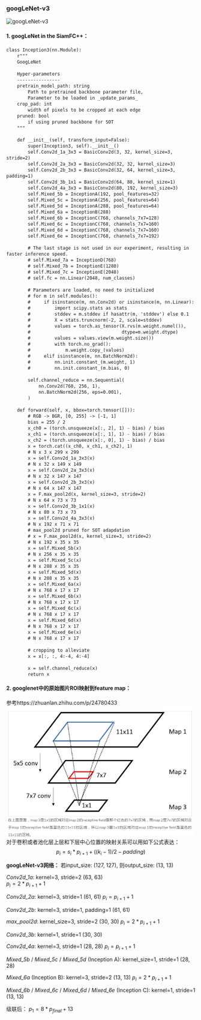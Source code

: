 ### googLeNet-v3
![googLeNet-v3](\paper_note/assert/Inception-v3.jpg)

#### 1. googLeNet in the SiamFC++：

```
class Inception3(nn.Module):
    r"""
    GoogLeNet

    Hyper-parameters
    ----------------
    pretrain_model_path: string
        Path to pretrained backbone parameter file,
        Parameter to be loaded in _update_params_
    crop_pad: int
        width of pixels to be cropped at each edge
    pruned: bool
        if using pruned backbone for SOT
    """

    def __init__(self, transform_input=False):
        super(Inception3, self).__init__()
        self.Conv2d_1a_3x3 = BasicConv2d(3, 32, kernel_size=3, stride=2)
        self.Conv2d_2a_3x3 = BasicConv2d(32, 32, kernel_size=3)
        self.Conv2d_2b_3x3 = BasicConv2d(32, 64, kernel_size=3, padding=1)
        self.Conv2d_3b_1x1 = BasicConv2d(64, 80, kernel_size=1)
        self.Conv2d_4a_3x3 = BasicConv2d(80, 192, kernel_size=3)
        self.Mixed_5b = InceptionA(192, pool_features=32)
        self.Mixed_5c = InceptionA(256, pool_features=64)
        self.Mixed_5d = InceptionA(288, pool_features=64)
        self.Mixed_6a = InceptionB(288)
        self.Mixed_6b = InceptionC(768, channels_7x7=128)
        self.Mixed_6c = InceptionC(768, channels_7x7=160)
        self.Mixed_6d = InceptionC(768, channels_7x7=160)
        self.Mixed_6e = InceptionC(768, channels_7x7=192)

        # The last stage is not used in our experiment, resulting in faster inference speed.
        # self.Mixed_7a = InceptionD(768)
        # self.Mixed_7b = InceptionE(1280)
        # self.Mixed_7c = InceptionE(2048)
        # self.fc = nn.Linear(2048, num_classes)

        # Parameters are loaded, no need to initialized
        # for m in self.modules():
        #     if isinstance(m, nn.Conv2d) or isinstance(m, nn.Linear):
        #         import scipy.stats as stats
        #         stddev = m.stddev if hasattr(m, 'stddev') else 0.1
        #         X = stats.truncnorm(-2, 2, scale=stddev)
        #         values = torch.as_tensor(X.rvs(m.weight.numel()),
        #                                  dtype=m.weight.dtype)
        #         values = values.view(m.weight.size())
        #         with torch.no_grad():
        #             m.weight.copy_(values)
        #     elif isinstance(m, nn.BatchNorm2d):
        #         nn.init.constant_(m.weight, 1)
        #         nn.init.constant_(m.bias, 0)

        self.channel_reduce = nn.Sequential(
            nn.Conv2d(768, 256, 1),
            nn.BatchNorm2d(256, eps=0.001),
        )

    def forward(self, x, bbox=torch.tensor([])):
        # RGB -> BGR, [0, 255] -> [-1, 1]
        bias = 255 / 2
        x_ch0 = (torch.unsqueeze(x[:, 2], 1) - bias) / bias
        x_ch1 = (torch.unsqueeze(x[:, 1], 1) - bias) / bias
        x_ch2 = (torch.unsqueeze(x[:, 0], 1) - bias) / bias
        x = torch.cat((x_ch0, x_ch1, x_ch2), 1)
        # N x 3 x 299 x 299
        x = self.Conv2d_1a_3x3(x)
        # N x 32 x 149 x 149
        x = self.Conv2d_2a_3x3(x)
        # N x 32 x 147 x 147
        x = self.Conv2d_2b_3x3(x)
        # N x 64 x 147 x 147
        x = F.max_pool2d(x, kernel_size=3, stride=2)
        # N x 64 x 73 x 73
        x = self.Conv2d_3b_1x1(x)
        # N x 80 x 73 x 73
        x = self.Conv2d_4a_3x3(x)
        # N x 192 x 71 x 71
        # max_pool2d pruned for SOT adapdation
        # x = F.max_pool2d(x, kernel_size=3, stride=2)
        # N x 192 x 35 x 35
        x = self.Mixed_5b(x)
        # N x 256 x 35 x 35
        x = self.Mixed_5c(x)
        # N x 288 x 35 x 35
        x = self.Mixed_5d(x)
        # N x 288 x 35 x 35
        x = self.Mixed_6a(x)
        # N x 768 x 17 x 17
        x = self.Mixed_6b(x)
        # N x 768 x 17 x 17
        x = self.Mixed_6c(x)
        # N x 768 x 17 x 17
        x = self.Mixed_6d(x)
        # N x 768 x 17 x 17
        x = self.Mixed_6e(x)
        # N x 768 x 17 x 17

        # cropping to alleviate
        x = x[:, :, 4:-4, 4:-4]

        x = self.channel_reduce(x)
        return x
```

#### 2. googlenet中的原始图片ROI映射到feature map：
参考https://zhuanlan.zhihu.com/p/24780433
![ROI into feature map](paper_note/assert/mapinto.png)
对于卷积或者池化层上层和下层中心位置的映射关系可以用如下公式表达：
$$p_i = s_i * p_{i+1} + ((k_i - 1) / 2 - padding)$$

**googLeNet-v3网络：**
若input_size: (127, 127), 则output_size: (13, 13)

*Conv2d_1a*:  kernel=3, stride=2 (63, 63)       
$p_i = 2 * p_{i+1} + 1$

*Conv2d_2a*:  kernel=3, stride=1 (61, 61)
$p_i = p_{i+1} + 1$

*Conv2d_2b*:  kernel=3, stride=1, padding=1 (61, 61)


*max_pool2d*:  kernel_size=3, stride=2 (30, 30)
$p_i = 2 * p_{i+1} + 1$


*Conv2d_3b*:  kernel=1, stride=1  (30, 30)


*Conv2d_4a*:  kernel=3, stride=1  (28, 28)
$p_i = p_{i+1} + 1$


*Mixed_5b* / *Mixed_5c* / *Mixed_5d* (Inception A):  kernel_size=1, stride=1 (28, 28)


*Mixed_6a* (Inception B): kernel=3, stride=2 (13, 13)
$p_i = 2 * p_{i+1} + 1$


*Mixed_6b* / *Mixed_6c* / *Mixed_6d* / *Mixed_6e* (Inception C):  kernel=1, stride=1 (13, 13)

级联后： $p_1 = 8 * p_{final} + 13$